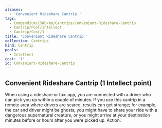 ```yaml
---
aliases:
  - 'Convenient Rideshare Cantrip '
tags:
  - Compendium/CSRD/en/Cantrips/Convenient-Rideshare-Cantrip
  - Cantrip/Pool/Intellect
  - Cantrip/Cost/1
title: 'Convenient Rideshare Cantrip '
collection: Cantrips
kind: Cantrip
pools:
  - Intellect
cost: '1'
id: Convenient-Rideshare-Cantrip
---
```

## Convenient Rideshare Cantrip  (1 Intellect point)  
When using a rideshare or taxi app, you are connected with a driver who can pick you up within a couple of minutes. If you use this cantrip in a remote area where drivers are scarce, results can get strange; for example, the car and driver might be ghosts, you might have to share your ride with a dangerous supernatural creature, or you might arrive at your destination minutes before or hours after you were picked up. Action.   
  
